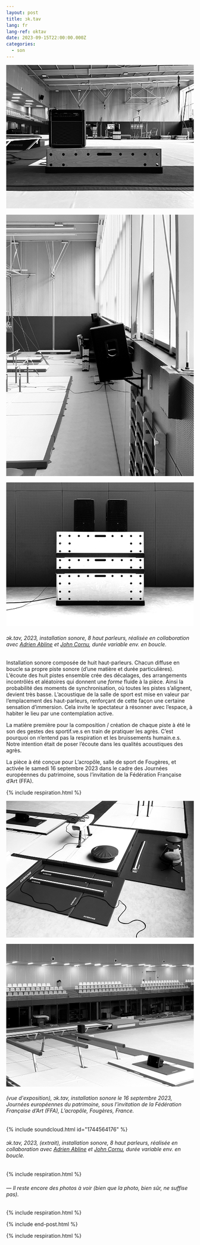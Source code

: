 ```yaml
---
layout: post
title: ɔk.tav
lang: fr
lang-ref: oktav
date: 2023-09-15T22:00:00.000Z
categories:
  - son
---
```


![](/imgs/octav11_UP.jpg)

![](/imgs/octav1_UP.jpg)

![](/imgs/octav15_UP.jpg)

###### *ɔk.tav*, 2023, installation sonore, 8 haut parleurs, réalisée en collaboration avec [Adrien Abline](http://ablineadrien.com/) et [John Cornu](https://www.johncornu.com/), durée variable env. en boucle.

Installation sonore composée de huit haut-parleurs. Chacun diffuse en boucle sa propre piste sonore (d’une matière et durée particulières). L’écoute des huit pistes ensemble crée des décalages, des arrangements incontrôlés et aléatoires qui donnent une *forme* fluide à la pièce. Ainsi la probabilité des moments de synchronisation, où toutes les pistes s’alignent, devient très basse. L’acoustique de la salle de sport est mise en valeur par l’emplacement des haut-parleurs, renforçant de cette façon une certaine sensation d’immersion. Cela invite le spectateur à résonner avec l’espace, à habiter le lieu par une contemplation active.

La matière première pour la composition / création de chaque piste à été le son des gestes des sportif.ve.s en train de pratiquer les agrès. C’est pourquoi on n’entend pas la respiration et les bruissements humain.e.s. Notre intention était de poser l’écoute dans les qualités acoustiques des agrès.

La pièce à été conçue pour L’acropôle, salle de sport de Fougères, et activée le samedi 16 septembre 2023 dans le cadre des Journées européennes du patrimoine, sous l’invitation de la Fédération Française d’Art (FFA).

{% include respiration.html %}

![](/imgs/octav4_UP.jpg)

![](/imgs/octav3_UP.JPEG)

###### (vue d'exposition), *ɔk.tav*, installation sonore le 16 septembre 2023, Journées européennes du patrimoine, sous l’invitation de la Fédération Française d’Art (FFA), L’acropôle, Fougères, France.

{% include soundcloud.html id="1744564176" %}

###### *ɔk.tav*, 2023, (extrait), installation sonore, 8 haut parleurs, réalisée en collaboration avec [Adrien Abline](http://ablineadrien.com/) et [John Cornu](https://www.johncornu.com/), durée variable env. en boucle.

{% include respiration.html %}

###### — *Il reste encore des photos à voir (bien que la photo, bien sûr, ne suffise pas).*

{% include respiration.html %}

{% include end-post.html %}

{% include respiration.html %}
